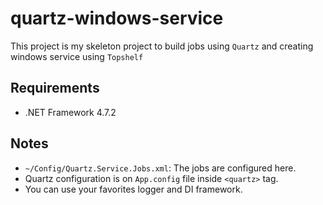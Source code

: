 # quartz-windows-service

This project is my skeleton project to build jobs using `Quartz` and creating windows service using `Topshelf`

## Requirements
- .NET Framework 4.7.2

## Notes
- `~/Config/Quartz.Service.Jobs.xml`: The jobs are configured here.
- Quartz configuration is on `App.config` file inside `<quartz>` tag.
- You can use your favorites logger and DI framework.